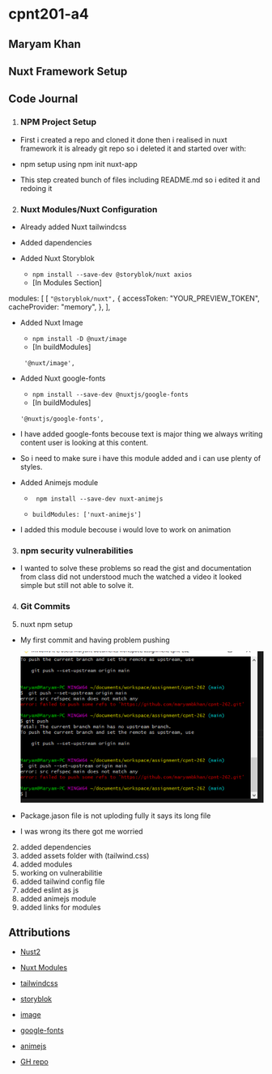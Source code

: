 # cpnt201-a4

## Maryam Khan

## Nuxt Framework Setup

## Code Journal

1. ### **NPM Project Setup**

  - First i created a repo and cloned it done then i realised in nuxt framework it is already git repo 
    so i deleted it and started over with:

  - npm setup using
    npm init nuxt-app <project-name>
  - This step created bunch of files including README.md
  so i edited it and redoing it

2. ### **Nuxt Modules/Nuxt Configuration**

    
  - Already added Nuxt tailwindcss
  - Added dapendencies

     
  - Added Nuxt Storyblok
     - `npm install --save-dev @storyblok/nuxt axios`
     - [In Modules Section]
        
  modules: [
    [
      `"@storyblok/nuxt",`
       {
        accessToken: "YOUR_PREVIEW_TOKEN",
        cacheProvider: "memory",
      },
    ],

  
    
  - Added Nuxt Image
    - `npm install -D @nuxt/image`
    - [In buildModules]

     ` '@nuxt/image',`

      
  - Added Nuxt google-fonts
    - `npm install --save-dev @nuxtjs/google-fonts`
    - [In buildModules] 

     `'@nuxtjs/google-fonts', `
  - I have added google-fonts becouse text is major thing 
   we always writing content user is looking at this content.
  - So i need to make sure i have this module added and i can use plenty of styles.

     
  - Added Animejs module
    - ` npm install --save-dev nuxt-animejs`

    - `buildModules: ['nuxt-animejs']`
  - I added this module becouse i would love to work on 
   animation



3. ### **npm security vulnerabilities**

- I wanted to solve these problems so read the gist and documentation from class did not understood much the watched a video
 it looked simple but still not able to solve it.

4. ### **Git Commits**

 1. nuxt npm setup
  - My first commit and having problem pushing 

    ![Error](/assets/images/Capture.PNG)
  - Package.jason file is not uploding fully it says its long file
  - I was wrong its there got me worried 

 2. added dependencies
 3. added assets folder with (tailwind.css)
 4. added modules
 5. working on vulnerabilitie
 6. added tailwind config file
 7. added eslint as js
 8. added animejs module
 9. added links for modules

## Attributions

- [Nust2](https://nuxtjs.org/docs/get-started/installation/)
- [Nuxt Modules](https://modules.nuxtjs.org/)
- [tailwindcss](https://tailwindcss.nuxtjs.org/setup)
- [storyblok](https://github.com/storyblok/storyblok-nuxt)
- [image](https://image.nuxtjs.org/getting-started/installation)
- [google-fonts](https://github.com/nuxt-community/google-fonts-module)
- [animejs](https://github.com/ivodolenc/nuxt-animejs)



- [GH repo](https://github.com/maryambkhan/cpnt201-a4)
